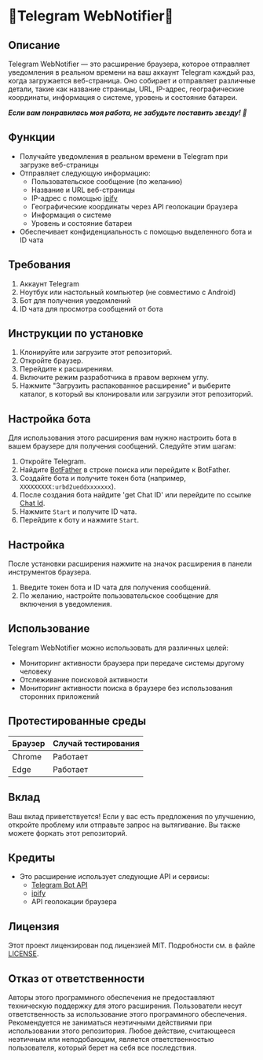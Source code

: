 # 🚀Telegram WebNotifier🚀

## Описание
Telegram WebNotifier — это расширение браузера, которое отправляет уведомления в реальном времени на ваш аккаунт Telegram каждый раз, когда загружается веб-страница. Оно собирает и отправляет различные детали, такие как название страницы, URL, IP-адрес, географические координаты, информация о системе, уровень и состояние батареи.

***Если вам понравилась моя работа, не забудьте поставить звезду! 🌟***

## Функции
- Получайте уведомления в реальном времени в Telegram при загрузке веб-страницы
- Отправляет следующую информацию:
  - Пользовательское сообщение (по желанию)
  - Название и URL веб-страницы
  - IP-адрес с помощью [ipify](ipify.org)
  - Географические координаты через API геолокации браузера
  - Информация о системе
  - Уровень и состояние батареи
- Обеспечивает конфиденциальность с помощью выделенного бота и ID чата

## Требования
1. Аккаунт Telegram
2. Ноутбук или настольный компьютер (не совместимо с Android)
3. Бот для получения уведомлений
4. ID чата для просмотра сообщений от бота

## Инструкции по установке
1. Клонируйте или загрузите этот репозиторий.
2. Откройте браузер.
3. Перейдите к расширениям.
4. Включите режим разработчика в правом верхнем углу.
5. Нажмите "Загрузить распакованное расширение" и выберите каталог, в который вы клонировали или загрузили этот репозиторий.

## Настройка бота
Для использования этого расширения вам нужно настроить бота в вашем браузере для получения сообщений. Следуйте этим шагам:
1. Откройте Telegram.
2. Найдите [BotFather](https://t.me/botfather) в строке поиска или перейдите к BotFather.
3. Создайте бота и получите токен бота (например, `XXXXXXXXX:urbd2ueddxxxxxxx`).
4. После создания бота найдите 'get Chat ID' или перейдите по ссылке [Chat Id](https://web.telegram.org/k/#@chatIDrobot).
5. Нажмите `Start` и получите ID чата.
6. Перейдите к боту и нажмите `Start`.

## Настройка
После установки расширения нажмите на значок расширения в панели инструментов браузера.

1. Введите токен бота и ID чата для получения сообщений.
2. По желанию, настройте пользовательское сообщение для включения в уведомления.

## Использование
Telegram WebNotifier можно использовать для различных целей:

- Мониторинг активности браузера при передаче системы другому человеку
- Отслеживание поисковой активности
- Мониторинг активности поиска в браузере без использования сторонних приложений

## Протестированные среды

| Браузер  | Случай тестирования |
|----------|---------------------|
| Chrome   | Работает            |
| Edge     | Работает            |

## Вклад
Ваш вклад приветствуется! Если у вас есть предложения по улучшению, откройте проблему или отправьте запрос на вытягивание. Вы также можете форкать этот репозиторий.

## Кредиты
- Это расширение использует следующие API и сервисы:
  - [Telegram Bot API](https://core.telegram.org/bots/api)
  - [ipify](https://www.ipify.org/)
  - API геолокации браузера
 <!-- - Chrome Extension APIs -->

## Лицензия
Этот проект лицензирован под лицензией MIT. Подробности см. в файле [LICENSE](LICENSE).

## Отказ от ответственности
Авторы этого программного обеспечения не предоставляют техническую поддержку для этого расширения. Пользователи несут ответственность за использование этого программного обеспечения. Рекомендуется не заниматься неэтичными действиями при использовании этого репозитория. Любое действие, считающееся неэтичным или неподобающим, является ответственностью пользователя, который берет на себя все последствия.
